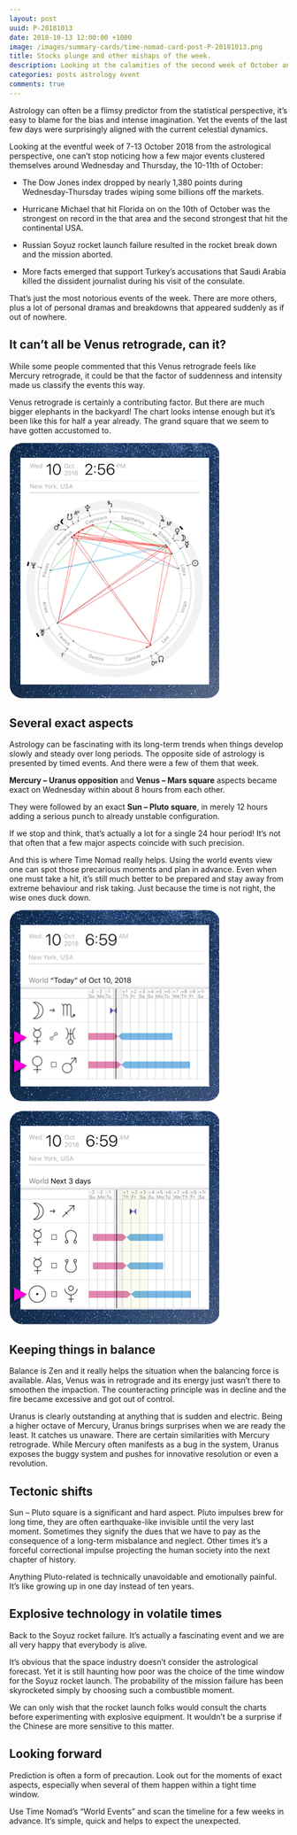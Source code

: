 ```yaml
---
layout: post
uuid: P-20181013
date: 2018-10-13 12:00:00 +1000
image: /images/summary-cards/time-nomad-card-post-P-20181013.png
title: Stocks plunge and other mishaps of the week.
description: Looking at the calamities of the second week of October and why this time they actually make a lot of astrological sense.
categories: posts astrology event
comments: true
---
```


Astrology can often be a flimsy predictor from the statistical perspective, it’s easy to blame for the bias and intense imagination. Yet the events of the last few days were surprisingly aligned with the current celestial dynamics.

Looking at the eventful week of 7-13 October 2018 from the astrological perspective, one can’t stop noticing how a few major events clustered themselves around Wednesday and Thursday, the 10-11th of October:

* The Dow Jones index dropped by nearly 1,380 points during Wednesday-Thursday trades wiping some billions off the markets.

* Hurricane Michael that hit Florida on on the 10th of October was the strongest on record in the that area and the second strongest that hit the continental USA.

* Russian Soyuz rocket launch failure resulted in the rocket break down and the mission aborted.

* More facts emerged that support Turkey’s accusations that Saudi Arabia killed the dissident journalist during his visit of the consulate.

That’s just the most notorious events of the week. There are more others, plus a lot of personal dramas and breakdowns that appeared suddenly as if out of nowhere.

## It can’t all be Venus retrograde, can it?

While some people commented that this Venus retrograde feels like Mercury retrograde, it could be that the factor of suddenness and intensity made us classify the events this way.

Venus retrograde is certainly a contributing factor. But there are much bigger elephants in the backyard! The chart looks intense enough but it’s been like this for half a year already. The grand square that we seem to have gotten accustomed to.

![Astrological chart for October 10, 2018](/images/charts/time-nomad-chart-2018-10-10.png "Astrological chart for October 10, 2018")

## Several exact aspects 

Astrology can be fascinating with its long-term trends when things develop slowly and steady over long periods. The opposite side of astrology is presented by timed events. And there were a few of them that week.

**Mercury – Uranus opposition** and **Venus – Mars square** aspects became exact on Wednesday within about 8 hours from each other.

They were followed by an exact **Sun – Pluto square**, in merely 12 hours adding a serious punch to already unstable configuration.

If we stop and think, that’s actually a lot for a single 24 hour period! It’s not that often that a few major aspects coincide with such precision.

And this is where Time Nomad really helps. Using the world events view one can spot those precarious moments and plan in advance. Even when one must take a hit, it’s still much better to be prepared and stay away from extreme behaviour and risk taking. Just because the time is not right, the wise ones duck down.

![Astrological events timeline for October 10, 2018](/images/charts/time-nomad-events-2018-10-10.png "Astrological events timeline for October 10, 2018")

![Astrological events timeline for October 11, 2018](/images/charts/time-nomad-events-2018-10-11.png "Astrological events timeline for October 11, 2018")

## Keeping things in balance

Balance is Zen and it really helps the situation when the balancing force is available. Alas, Venus was in retrograde and its energy just wasn’t there to smoothen the impaction. The counteracting principle was in decline and the fire became excessive and got out of control.

Uranus is clearly outstanding at anything that is sudden and electric. Being a higher octave of Mercury, Uranus brings surprises when we are ready the least. It catches us unaware. There are certain similarities with Mercury retrograde. While Mercury often manifests as a bug in the system, Uranus exposes the buggy system and pushes for innovative resolution or even a revolution.

## Tectonic shifts

Sun – Pluto square is a significant and hard aspect. Pluto impulses brew for long time, they are often earthquake-like invisible until the very last moment. Sometimes they signify the dues that we have to pay as the consequence of a long-term misbalance and neglect. Other times it’s a forceful correctional impulse projecting the human society into the next chapter of history. 

Anything Pluto-related is technically unavoidable and emotionally painful. It’s like growing up in one day instead of ten years.

## Explosive technology in volatile times

Back to the Soyuz rocket failure. It’s actually a fascinating event and we are all very happy that everybody is alive.

It’s obvious that the space industry doesn’t consider the astrological forecast. Yet it is still haunting how poor was the choice of the time window for the Soyuz rocket launch. The probability of the mission failure has been skyrocketed simply by choosing such a combustible moment. 

We can only wish that the rocket launch folks would consult the charts before experimenting with explosive equipment. It wouldn’t be a surprise if the Chinese are more sensitive to this matter.

## Looking forward

Prediction is often a form of precaution. Look out for the moments of exact aspects, especially when several of them happen within a tight time window. 

Use Time Nomad’s “World Events” and scan the timeline for a few weeks in advance. It’s simple, quick and helps to expect the unexpected.

